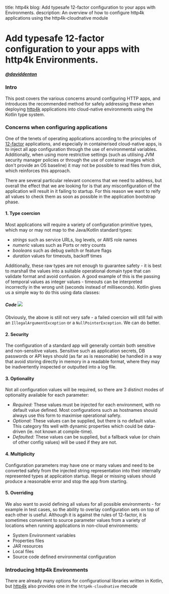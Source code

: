 title: http4k blog: Add typesafe 12-factor configuration to your apps with Environments.
description: An overview of how to configure http4k applications using the http4k-cloudnative module

# Add typesafe 12-factor configuration to your apps with http4k Environments.

##### [@daviddenton](http://github.com/daviddenton) 

### Intro
This post covers the various concerns around configuring HTTP apps, and introduces the recommended method for safely 
addressing these when deploying [http4k](https://http4k.org) applications into cloud-native environments using the 
Kotlin type system.

### Concerns when configuring applications
One of the tenets of operating applications according to the principles of [12-factor](https://12factor.net/) applications, 
and especially in containerised cloud-native apps, is to inject all app configuration through the use of environmental 
variables. Additionally, when using more restrictive settings (such as utilising JVM security manager policies or through 
the use of container images which don't provide an OS baseline) it may not be possible to read files from disk, which 
reinforces this approach.

There are several particular relevant concerns that we need to address, but overall the effect that we are looking for is 
that any misconfiguration of the application will result in it failing to startup. For this reason we want to reify all 
values to check them as soon as possible in the application bootstrap phase.

#### 1. Type coercion
Most applications will require a variety of configuration primitive types, which may or may not map to the Java/Kotlin 
standard types:

- *strings* such as service URLs, log levels, or AWS role names
- *numeric* values such as Ports or retry counts
- *booleans* such as debug switch or feature flags
- *duration* values for timeouts, backoff times

Additionally, these raw types are not enough to guarantee safety - it is best to marshall the values into a suitable 
operational domain type that can validate format and avoid confusion. A good example of this is the passing of temporal 
values as integer values - timeouts can be interpreted incorrectly in the wrong unit (seconds instead of milliseconds). 
Kotlin gives us a simple way to do this using data classes:

##### Code [<img class="octocat" src="/img/octocat-32.png"/>](https://github.com/http4k/http4k/blob/master/src/docs/blog/typesafe_configuration/intro.kt)
<script src="https://gist-it.appspot.com/https://github.com/http4k/http4k/blob/master/src/docs/blog/typesafe_configuration/intro.kt"></script>

Obviously, the above is still not very safe - a failed coercion will still fail with an `IllegalArgumentException` or a 
`NullPointerException`. We can do better.

#### 2. Security
The configuration of a standard app will generally contain both sensitive and non-sensitive values. Sensitive such as 
application secrets, DB passwords or API keys should (as far as is reasonable) be handled in a way that avoid storing 
directly in memory in a readable format, where they may be inadvertently inspected or outputted into a log file.

#### 3. Optionality
Not all configuration values will be required, so there are 3 distinct modes of optionality available for each parameter:

- *Required:* These values must be injected for each environment, with no default value defined. Most configurations such 
as hostnames should always use this form to maximise operational safety.
- *Optional:* These values can be supplied, but there is no default value. This category fits well with dynamic properties 
which could be data-driven (ie. not known at compile-time).
- *Defaulted:* These values can be supplied, but a fallback value (or chain of other config values) will be used if they 
are not.

#### 4. Multiplicity
Configuration parameters may have one or many values and need to be converted safely from the injected string 
representation into their internally represented types at application startup. Illegal or missing values should produce 
a reasonable error and stop the app from starting.

#### 5. Overriding
We also want to avoid defining all values for all possible environments - for example in test cases, so the ability 
to overlay configuration sets on top of each other is useful. Although it is against the rules of 12-factor, it is sometimes 
convenient to source parameter values from a variety of locations when running applications in non-cloud environments:

- System Environment variables
- Properties files
- JAR resources
- Local files
- Source code defined environmental configuration

### Introducing http4k Environments
There are already many options for configurational libraries written in Kotlin, but [http4k](https://http4k.org) also provides one in the 
`http4k-cloudnative` mecude